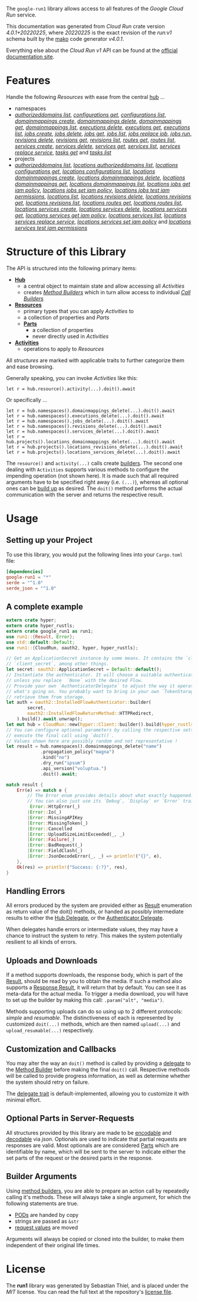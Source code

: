 <!---
DO NOT EDIT !
This file was generated automatically from 'src/generator/templates/api/README.md.mako'
DO NOT EDIT !
-->
The `google-run1` library allows access to all features of the *Google Cloud Run* service.

This documentation was generated from *Cloud Run* crate version *4.0.1+20220225*, where *20220225* is the exact revision of the *run:v1* schema built by the [mako](http://www.makotemplates.org/) code generator *v4.0.1*.

Everything else about the *Cloud Run* *v1* API can be found at the
[official documentation site](https://cloud.google.com/run/).
# Features

Handle the following *Resources* with ease from the central [hub](https://docs.rs/google-run1/4.0.1+20220225/google_run1/CloudRun) ... 

* namespaces
 * [*authorizeddomains list*](https://docs.rs/google-run1/4.0.1+20220225/google_run1/api::NamespaceAuthorizeddomainListCall), [*configurations get*](https://docs.rs/google-run1/4.0.1+20220225/google_run1/api::NamespaceConfigurationGetCall), [*configurations list*](https://docs.rs/google-run1/4.0.1+20220225/google_run1/api::NamespaceConfigurationListCall), [*domainmappings create*](https://docs.rs/google-run1/4.0.1+20220225/google_run1/api::NamespaceDomainmappingCreateCall), [*domainmappings delete*](https://docs.rs/google-run1/4.0.1+20220225/google_run1/api::NamespaceDomainmappingDeleteCall), [*domainmappings get*](https://docs.rs/google-run1/4.0.1+20220225/google_run1/api::NamespaceDomainmappingGetCall), [*domainmappings list*](https://docs.rs/google-run1/4.0.1+20220225/google_run1/api::NamespaceDomainmappingListCall), [*executions delete*](https://docs.rs/google-run1/4.0.1+20220225/google_run1/api::NamespaceExecutionDeleteCall), [*executions get*](https://docs.rs/google-run1/4.0.1+20220225/google_run1/api::NamespaceExecutionGetCall), [*executions list*](https://docs.rs/google-run1/4.0.1+20220225/google_run1/api::NamespaceExecutionListCall), [*jobs create*](https://docs.rs/google-run1/4.0.1+20220225/google_run1/api::NamespaceJobCreateCall), [*jobs delete*](https://docs.rs/google-run1/4.0.1+20220225/google_run1/api::NamespaceJobDeleteCall), [*jobs get*](https://docs.rs/google-run1/4.0.1+20220225/google_run1/api::NamespaceJobGetCall), [*jobs list*](https://docs.rs/google-run1/4.0.1+20220225/google_run1/api::NamespaceJobListCall), [*jobs replace job*](https://docs.rs/google-run1/4.0.1+20220225/google_run1/api::NamespaceJobReplaceJobCall), [*jobs run*](https://docs.rs/google-run1/4.0.1+20220225/google_run1/api::NamespaceJobRunCall), [*revisions delete*](https://docs.rs/google-run1/4.0.1+20220225/google_run1/api::NamespaceRevisionDeleteCall), [*revisions get*](https://docs.rs/google-run1/4.0.1+20220225/google_run1/api::NamespaceRevisionGetCall), [*revisions list*](https://docs.rs/google-run1/4.0.1+20220225/google_run1/api::NamespaceRevisionListCall), [*routes get*](https://docs.rs/google-run1/4.0.1+20220225/google_run1/api::NamespaceRouteGetCall), [*routes list*](https://docs.rs/google-run1/4.0.1+20220225/google_run1/api::NamespaceRouteListCall), [*services create*](https://docs.rs/google-run1/4.0.1+20220225/google_run1/api::NamespaceServiceCreateCall), [*services delete*](https://docs.rs/google-run1/4.0.1+20220225/google_run1/api::NamespaceServiceDeleteCall), [*services get*](https://docs.rs/google-run1/4.0.1+20220225/google_run1/api::NamespaceServiceGetCall), [*services list*](https://docs.rs/google-run1/4.0.1+20220225/google_run1/api::NamespaceServiceListCall), [*services replace service*](https://docs.rs/google-run1/4.0.1+20220225/google_run1/api::NamespaceServiceReplaceServiceCall), [*tasks get*](https://docs.rs/google-run1/4.0.1+20220225/google_run1/api::NamespaceTaskGetCall) and [*tasks list*](https://docs.rs/google-run1/4.0.1+20220225/google_run1/api::NamespaceTaskListCall)
* projects
 * [*authorizeddomains list*](https://docs.rs/google-run1/4.0.1+20220225/google_run1/api::ProjectAuthorizeddomainListCall), [*locations authorizeddomains list*](https://docs.rs/google-run1/4.0.1+20220225/google_run1/api::ProjectLocationAuthorizeddomainListCall), [*locations configurations get*](https://docs.rs/google-run1/4.0.1+20220225/google_run1/api::ProjectLocationConfigurationGetCall), [*locations configurations list*](https://docs.rs/google-run1/4.0.1+20220225/google_run1/api::ProjectLocationConfigurationListCall), [*locations domainmappings create*](https://docs.rs/google-run1/4.0.1+20220225/google_run1/api::ProjectLocationDomainmappingCreateCall), [*locations domainmappings delete*](https://docs.rs/google-run1/4.0.1+20220225/google_run1/api::ProjectLocationDomainmappingDeleteCall), [*locations domainmappings get*](https://docs.rs/google-run1/4.0.1+20220225/google_run1/api::ProjectLocationDomainmappingGetCall), [*locations domainmappings list*](https://docs.rs/google-run1/4.0.1+20220225/google_run1/api::ProjectLocationDomainmappingListCall), [*locations jobs get iam policy*](https://docs.rs/google-run1/4.0.1+20220225/google_run1/api::ProjectLocationJobGetIamPolicyCall), [*locations jobs set iam policy*](https://docs.rs/google-run1/4.0.1+20220225/google_run1/api::ProjectLocationJobSetIamPolicyCall), [*locations jobs test iam permissions*](https://docs.rs/google-run1/4.0.1+20220225/google_run1/api::ProjectLocationJobTestIamPermissionCall), [*locations list*](https://docs.rs/google-run1/4.0.1+20220225/google_run1/api::ProjectLocationListCall), [*locations revisions delete*](https://docs.rs/google-run1/4.0.1+20220225/google_run1/api::ProjectLocationRevisionDeleteCall), [*locations revisions get*](https://docs.rs/google-run1/4.0.1+20220225/google_run1/api::ProjectLocationRevisionGetCall), [*locations revisions list*](https://docs.rs/google-run1/4.0.1+20220225/google_run1/api::ProjectLocationRevisionListCall), [*locations routes get*](https://docs.rs/google-run1/4.0.1+20220225/google_run1/api::ProjectLocationRouteGetCall), [*locations routes list*](https://docs.rs/google-run1/4.0.1+20220225/google_run1/api::ProjectLocationRouteListCall), [*locations services create*](https://docs.rs/google-run1/4.0.1+20220225/google_run1/api::ProjectLocationServiceCreateCall), [*locations services delete*](https://docs.rs/google-run1/4.0.1+20220225/google_run1/api::ProjectLocationServiceDeleteCall), [*locations services get*](https://docs.rs/google-run1/4.0.1+20220225/google_run1/api::ProjectLocationServiceGetCall), [*locations services get iam policy*](https://docs.rs/google-run1/4.0.1+20220225/google_run1/api::ProjectLocationServiceGetIamPolicyCall), [*locations services list*](https://docs.rs/google-run1/4.0.1+20220225/google_run1/api::ProjectLocationServiceListCall), [*locations services replace service*](https://docs.rs/google-run1/4.0.1+20220225/google_run1/api::ProjectLocationServiceReplaceServiceCall), [*locations services set iam policy*](https://docs.rs/google-run1/4.0.1+20220225/google_run1/api::ProjectLocationServiceSetIamPolicyCall) and [*locations services test iam permissions*](https://docs.rs/google-run1/4.0.1+20220225/google_run1/api::ProjectLocationServiceTestIamPermissionCall)




# Structure of this Library

The API is structured into the following primary items:

* **[Hub](https://docs.rs/google-run1/4.0.1+20220225/google_run1/CloudRun)**
    * a central object to maintain state and allow accessing all *Activities*
    * creates [*Method Builders*](https://docs.rs/google-run1/4.0.1+20220225/google_run1/client::MethodsBuilder) which in turn
      allow access to individual [*Call Builders*](https://docs.rs/google-run1/4.0.1+20220225/google_run1/client::CallBuilder)
* **[Resources](https://docs.rs/google-run1/4.0.1+20220225/google_run1/client::Resource)**
    * primary types that you can apply *Activities* to
    * a collection of properties and *Parts*
    * **[Parts](https://docs.rs/google-run1/4.0.1+20220225/google_run1/client::Part)**
        * a collection of properties
        * never directly used in *Activities*
* **[Activities](https://docs.rs/google-run1/4.0.1+20220225/google_run1/client::CallBuilder)**
    * operations to apply to *Resources*

All *structures* are marked with applicable traits to further categorize them and ease browsing.

Generally speaking, you can invoke *Activities* like this:

```Rust,ignore
let r = hub.resource().activity(...).doit().await
```

Or specifically ...

```ignore
let r = hub.namespaces().domainmappings_delete(...).doit().await
let r = hub.namespaces().executions_delete(...).doit().await
let r = hub.namespaces().jobs_delete(...).doit().await
let r = hub.namespaces().revisions_delete(...).doit().await
let r = hub.namespaces().services_delete(...).doit().await
let r = hub.projects().locations_domainmappings_delete(...).doit().await
let r = hub.projects().locations_revisions_delete(...).doit().await
let r = hub.projects().locations_services_delete(...).doit().await
```

The `resource()` and `activity(...)` calls create [builders][builder-pattern]. The second one dealing with `Activities` 
supports various methods to configure the impending operation (not shown here). It is made such that all required arguments have to be 
specified right away (i.e. `(...)`), whereas all optional ones can be [build up][builder-pattern] as desired.
The `doit()` method performs the actual communication with the server and returns the respective result.

# Usage

## Setting up your Project

To use this library, you would put the following lines into your `Cargo.toml` file:

```toml
[dependencies]
google-run1 = "*"
serde = "^1.0"
serde_json = "^1.0"
```

## A complete example

```Rust
extern crate hyper;
extern crate hyper_rustls;
extern crate google_run1 as run1;
use run1::{Result, Error};
use std::default::Default;
use run1::{CloudRun, oauth2, hyper, hyper_rustls};

// Get an ApplicationSecret instance by some means. It contains the `client_id` and 
// `client_secret`, among other things.
let secret: oauth2::ApplicationSecret = Default::default();
// Instantiate the authenticator. It will choose a suitable authentication flow for you, 
// unless you replace  `None` with the desired Flow.
// Provide your own `AuthenticatorDelegate` to adjust the way it operates and get feedback about 
// what's going on. You probably want to bring in your own `TokenStorage` to persist tokens and
// retrieve them from storage.
let auth = oauth2::InstalledFlowAuthenticator::builder(
        secret,
        oauth2::InstalledFlowReturnMethod::HTTPRedirect,
    ).build().await.unwrap();
let mut hub = CloudRun::new(hyper::Client::builder().build(hyper_rustls::HttpsConnectorBuilder::new().with_native_roots().https_or_http().enable_http1().enable_http2().build()), auth);
// You can configure optional parameters by calling the respective setters at will, and
// execute the final call using `doit()`.
// Values shown here are possibly random and not representative !
let result = hub.namespaces().domainmappings_delete("name")
             .propagation_policy("magna")
             .kind("no")
             .dry_run("ipsum")
             .api_version("voluptua.")
             .doit().await;

match result {
    Err(e) => match e {
        // The Error enum provides details about what exactly happened.
        // You can also just use its `Debug`, `Display` or `Error` traits
         Error::HttpError(_)
        |Error::Io(_)
        |Error::MissingAPIKey
        |Error::MissingToken(_)
        |Error::Cancelled
        |Error::UploadSizeLimitExceeded(_, _)
        |Error::Failure(_)
        |Error::BadRequest(_)
        |Error::FieldClash(_)
        |Error::JsonDecodeError(_, _) => println!("{}", e),
    },
    Ok(res) => println!("Success: {:?}", res),
}

```
## Handling Errors

All errors produced by the system are provided either as [Result](https://docs.rs/google-run1/4.0.1+20220225/google_run1/client::Result) enumeration as return value of
the doit() methods, or handed as possibly intermediate results to either the 
[Hub Delegate](https://docs.rs/google-run1/4.0.1+20220225/google_run1/client::Delegate), or the [Authenticator Delegate](https://docs.rs/yup-oauth2/*/yup_oauth2/trait.AuthenticatorDelegate.html).

When delegates handle errors or intermediate values, they may have a chance to instruct the system to retry. This 
makes the system potentially resilient to all kinds of errors.

## Uploads and Downloads
If a method supports downloads, the response body, which is part of the [Result](https://docs.rs/google-run1/4.0.1+20220225/google_run1/client::Result), should be
read by you to obtain the media.
If such a method also supports a [Response Result](https://docs.rs/google-run1/4.0.1+20220225/google_run1/client::ResponseResult), it will return that by default.
You can see it as meta-data for the actual media. To trigger a media download, you will have to set up the builder by making
this call: `.param("alt", "media")`.

Methods supporting uploads can do so using up to 2 different protocols: 
*simple* and *resumable*. The distinctiveness of each is represented by customized 
`doit(...)` methods, which are then named `upload(...)` and `upload_resumable(...)` respectively.

## Customization and Callbacks

You may alter the way an `doit()` method is called by providing a [delegate](https://docs.rs/google-run1/4.0.1+20220225/google_run1/client::Delegate) to the 
[Method Builder](https://docs.rs/google-run1/4.0.1+20220225/google_run1/client::CallBuilder) before making the final `doit()` call. 
Respective methods will be called to provide progress information, as well as determine whether the system should 
retry on failure.

The [delegate trait](https://docs.rs/google-run1/4.0.1+20220225/google_run1/client::Delegate) is default-implemented, allowing you to customize it with minimal effort.

## Optional Parts in Server-Requests

All structures provided by this library are made to be [encodable](https://docs.rs/google-run1/4.0.1+20220225/google_run1/client::RequestValue) and 
[decodable](https://docs.rs/google-run1/4.0.1+20220225/google_run1/client::ResponseResult) via *json*. Optionals are used to indicate that partial requests are responses 
are valid.
Most optionals are are considered [Parts](https://docs.rs/google-run1/4.0.1+20220225/google_run1/client::Part) which are identifiable by name, which will be sent to 
the server to indicate either the set parts of the request or the desired parts in the response.

## Builder Arguments

Using [method builders](https://docs.rs/google-run1/4.0.1+20220225/google_run1/client::CallBuilder), you are able to prepare an action call by repeatedly calling it's methods.
These will always take a single argument, for which the following statements are true.

* [PODs][wiki-pod] are handed by copy
* strings are passed as `&str`
* [request values](https://docs.rs/google-run1/4.0.1+20220225/google_run1/client::RequestValue) are moved

Arguments will always be copied or cloned into the builder, to make them independent of their original life times.

[wiki-pod]: http://en.wikipedia.org/wiki/Plain_old_data_structure
[builder-pattern]: http://en.wikipedia.org/wiki/Builder_pattern
[google-go-api]: https://github.com/google/google-api-go-client

# License
The **run1** library was generated by Sebastian Thiel, and is placed 
under the *MIT* license.
You can read the full text at the repository's [license file][repo-license].

[repo-license]: https://github.com/Byron/google-apis-rsblob/main/LICENSE.md

